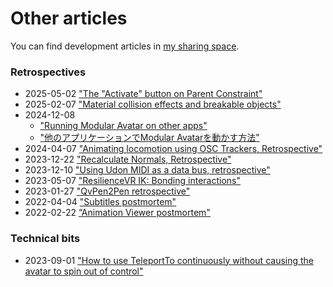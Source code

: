 ﻿---
sidebar_position: 100
---
# Other articles

You can find development articles in [my sharing space](https://mysharingspace.hai-vr.dev/).

### Retrospectives

- 2025-05-02 ["The "Activate" button on Parent Constraint"](./other/constraint-activate)
- 2025-02-07 ["Material collision effects and breakable objects"](./other/collision-effects)
- 2024-12-08
  - ["Running Modular Avatar on other apps"](./other/modular-avatar-on-other-apps)
  - ["他のアプリケーションでModular Avatarを動かす方法"](./other/modular-avatar-on-other-apps-ja)
- 2024-04-07 ["Animating locomotion using OSC Trackers, Retrospective"](https://hai-vr.notion.site/Animating-locomotion-using-OSC-Trackers-Retrospective-449847c5407d4173b2c3562523c087ee)
- 2023-12-22 ["Recalculate Normals, Retrospective"](https://hai-vr.notion.site/Recalculate-Normals-Retrospective-e8b319e25c5a4b779c220a4d8286ded4)
- 2023-12-10 ["Using Udon MIDI as a data bus, retrospective"](https://hai-vr.notion.site/Using-Udon-MIDI-as-a-data-bus-retrospective-3fe223a25f81446b8407ca3e2bfc7608)
- 2023-05-07 ["ResilienceVR IK: Bonding interactions"](https://hai-vr.notion.site/ResilienceVR-IK-Bonding-interactions-0fbd88f066164ab09e629ece9e542f8a)
- 2023-01-27 ["QvPen2Pen retrospective"](https://hai-vr.notion.site/QvPen2Pen-retrospective-824415045c85449883fb907f7d9712c8)
- 2022-04-04 ["Subtitles postmortem"](https://hai-vr.notion.site/Subtitles-postmortem-20f2ed507348459fb7c0d6ff7bba48fa)
- 2022-02-22 [“Animation Viewer postmortem"](https://hai-vr.notion.site/Animation-Viewer-postmortem-3ec6616a3b874bf7bfc3eaff709e7bb3)

### Technical bits

- 2023-09-01 ["How to use TeleportTo continuously without causing the avatar to spin out of control"](https://hai-vr.notion.site/How-to-use-TeleportTo-continuously-without-causing-the-avatar-to-spin-out-of-control-ec7680d96ac0489b91c09b0ac2df3735)
